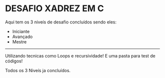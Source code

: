 DESAFIO XADREZ EM C
========================
 Aqui tem os 3 niveís de desafio concluídos sendo eles:
- Iniciante
- Avançado
- Mestre

---------------------------------
Utilizando tecnicas como Loops e recursividade!
E uma pasta para test de códigos!

Todos os 3 Niveís ja concluídos.
